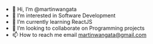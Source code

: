 - 👋 Hi, I’m @martinwangata
- 👀 I’m interested in Software Development 
- 🌱 I’m currently learning ReactJS
- 💞️ I’m looking to collaborate on Programming projects
- 📫 How to reach me email martinwangata@gmail.com

<!---
martinwangata/martinwangata is a ✨ special ✨ repository because its `README.md` (this file) appears on your GitHub profile.
You can click the Preview link to take a look at your changes.
--->
